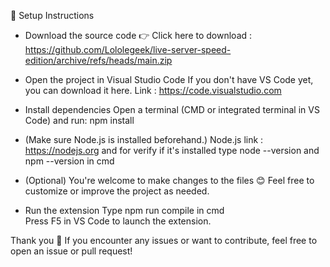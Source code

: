 🚀 Setup Instructions
- Download the source code
👉 Click here to download : https://github.com/Lololegeek/live-server-speed-edition/archive/refs/heads/main.zip

- Open the project in Visual Studio Code
If you don't have VS Code yet, you can download it here. Link : https://code.visualstudio.com

- Install dependencies
Open a terminal (CMD or integrated terminal in VS Code) and run:
npm install

- (Make sure Node.js is installed beforehand.) Node.js link : https://nodejs.org and for verify if it's installed type node --version and npm --version in cmd

- (Optional) You're welcome to make changes to the files 😊
Feel free to customize or improve the project as needed.

- Run the extension
Type npm run compile in cmd  
Press F5 in VS Code to launch the extension.

Thank you 🫡
If you encounter any issues or want to contribute, feel free to open an issue or pull request!
